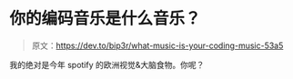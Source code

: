 # 你的编码音乐是什么音乐？

> 原文：<https://dev.to/bip3r/what-music-is-your-coding-music-53a5>

我的绝对是今年 spotify 的欧洲视觉&大脑食物。你呢？